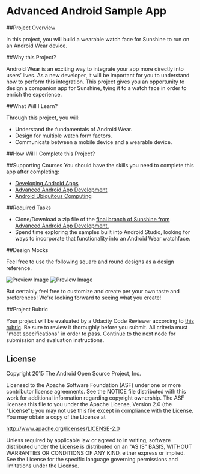 Advanced Android Sample App
===================================

##Project Overview

In this project, you will build a wearable watch face for Sunshine to run on an Android Wear device.

##Why this Project?

Android Wear is an exciting way to integrate your app more directly into users’ lives. As a new developer, it will be important for you to understand how to perform this integration. This project gives you an opportunity to design a companion app for Sunshine, tying it to a watch face in order to enrich the experience.

##What Will I Learn?

Through this project, you will:
* Understand the fundamentals of Android Wear.
* Design for multiple watch form factors.
* Communicate between a mobile device and a wearable device.

##How Will I Complete this Project?

##Supporting Courses
You should have the skills you need to complete this app after completing:
* [Developing Android Apps](https://www.udacity.com/course/viewer#!/c-ud853-nd)
* [Advanced Android App Development](https://www.udacity.com/course/viewer#!/c-ud855-nd)
* [Android Ubiquitous Computing](http://www.udacity.com/course/ud875-nd)

##Required Tasks

* Clone/Download a zip file of the [final branch of Sunshine from Advanced Android App Development.](https://github.com/udacity/Advanced_Android_Development/tree/7.05_Pretty_Wallpaper_Time)
* Spend time exploring the samples built into Android Studio, looking for ways to incorporate that functionality into an Android Wear watchface.

##Design Mocks

Feel free to use the following square and round designs as a design reference.

![Preview Image](../master/sunshinewear/src/main/res/drawable-hdpi/preview_digital.png)
![Preview Image](../master/sunshinewear/src/main/res/drawable-hdpi/preview_digital_circular.png)

But certainly feel free to customize and create per your own taste and preferences! We're looking forward to seeing what you create!

##Project Rubric

Your project will be evaluated by a Udacity Code Reviewer according to [this rubric](https://review.udacity.com/#!/projects/4632379138/rubric).
Be sure to review it thoroughly before you submit. All criteria must "meet specifications" in order to pass.
Continue to the next node for submission and evaluation instructions.

License
-------
Copyright 2015 The Android Open Source Project, Inc.

Licensed to the Apache Software Foundation (ASF) under one or more contributor
license agreements.  See the NOTICE file distributed with this work for
additional information regarding copyright ownership.  The ASF licenses this
file to you under the Apache License, Version 2.0 (the "License"); you may not
use this file except in compliance with the License.  You may obtain a copy of
the License at

http://www.apache.org/licenses/LICENSE-2.0

Unless required by applicable law or agreed to in writing, software
distributed under the License is distributed on an "AS IS" BASIS, WITHOUT
WARRANTIES OR CONDITIONS OF ANY KIND, either express or implied.  See the
License for the specific language governing permissions and limitations under
the License.

